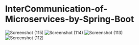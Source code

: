# InterCommunication-of-Microservices-by-Spring-Boot

![Screenshot (115)](https://github.com/user-attachments/assets/ccb11566-a7ae-4987-812f-0bc90752537e)
![Screenshot (114)](https://github.com/user-attachments/assets/286866e9-e7a2-46b5-bb19-6306c38d6fe6)
![Screenshot (113)](https://github.com/user-attachments/assets/9133aca9-f774-4494-b264-c5ff3dd4712b)
![Screenshot (112)](https://github.com/user-attachments/assets/f90ea8ff-f04d-421b-beb7-86d0b28dc851)
